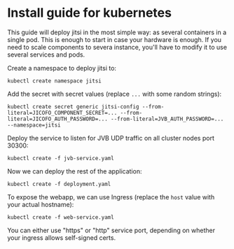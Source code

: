 # Install guide for kubernetes

This guide will deploy jitsi in the most simple way: as several containers in a single pod. This is enough to start in case your hardware is enough. If you need to scale components to severa instance, you'll have to modify it to use several services and pods.

Create a namespace to deploy jitsi to:

`kubectl create namespace jitsi`

Add the secret with secret values (replace `...` with some random strings):

`kubectl create secret generic jitsi-config --from-literal=JICOFO_COMPONENT_SECRET=... --from-literal=JICOFO_AUTH_PASSWORD=... --from-literal=JVB_AUTH_PASSWORD=... --namespace=jitsi`

Deploy the service to listen for JVB UDP traffic on all cluster nodes port 30300:

`kubectl create -f jvb-service.yaml`

Now we can deploy the rest of the application:

`kubectl create -f deployment.yaml`

To expose the webapp, we can use Ingress (replace the `host` value with your actual hostname):

`kubectl create -f web-service.yaml`

You can either use "https" or "http" service port, depending on whether your ingress allows self-signed certs.

